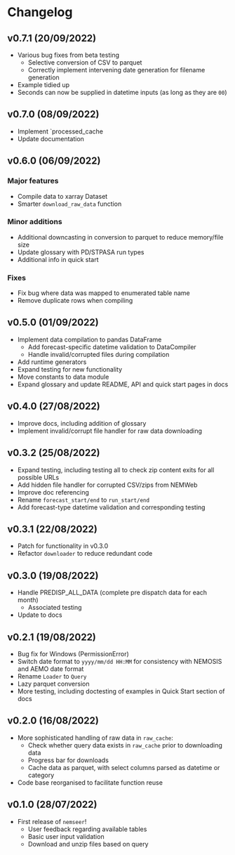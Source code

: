 # Changelog

<!--next-version-placeholder-->

## v0.7.1 (20/09/2022)

- Various bug fixes from beta testing
  - Selective conversion of CSV to parquet
  - Correctly implement intervening date generation for filename generation
- Example tidied up
- Seconds can now be supplied in datetime inputs (as long as they are `00`)

## v0.7.0 (08/09/2022)

- Implement `processed_cache
- Update documentation

## v0.6.0 (06/09/2022)

### Major features

- Compile data to xarray Dataset
- Smarter `download_raw_data` function

### Minor additions

- Additional downcasting in conversion to parquet to reduce memory/file size
- Update glossary with PD/STPASA run types
- Additional info in quick start

### Fixes

- Fix bug where data was mapped to enumerated table name
- Remove duplicate rows when compiling

## v0.5.0 (01/09/2022)

- Implement data compilation to pandas DataFrame
  - Add forecast-specific datetime validation to DataCompiler
  - Handle invalid/corrupted files during compilation
- Add runtime generators
- Expand testing for new functionality
- Move constants to data module
- Expand glossary and update README, API and quick start pages in docs

## v0.4.0 (27/08/2022)

- Improve docs, including addition of glossary
- Implement invalid/corrupt file handler for raw data downloading

## v0.3.2 (25/08/2022)

- Expand testing, including testing all to check zip content exits for all possible URLs
- Add hidden file handler for corrupted CSV/zips from NEMWeb
- Improve doc referencing
- Rename `forecast_start/end` to `run_start/end`
- Add forecast-type datetime validation and corresponding testing

## v0.3.1 (22/08/2022)

- Patch for functionality in v0.3.0
- Refactor `downloader` to reduce redundant code

## v0.3.0 (19/08/2022)

- Handle PREDISP_ALL_DATA (complete pre dispatch data for each month)
  - Associated testing
- Update to docs

## v0.2.1 (19/08/2022)

- Bug fix for Windows (PermissionError)
- Switch date format to `yyyy/mm/dd HH:MM` for consistency with NEMOSIS and AEMO date format
- Rename `Loader` to `Query`
- Lazy parquet conversion
- More testing, including doctesting of examples in Quick Start section of docs

## v0.2.0 (16/08/2022)

- More sophisticated handling of raw data in `raw_cache`:
  - Check whether query data exists in `raw_cache` prior to downloading data
  - Progress bar for downloads
  - Cache data as parquet, with select columns parsed as datetime or category
- Code base reorganised to facilitate function reuse

## v0.1.0 (28/07/2022)

- First release of `nemseer`!
  - User feedback regarding available tables
  - Basic user input validation
  - Download and unzip files based on query
